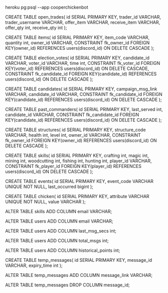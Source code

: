 <!-- Access database -->
heroku pg:psql --app cooperchickenbot





<!-- Schema -->

CREATE TABLE open_trades(
    id SERIAL PRIMARY KEY,
    trader_id VARCHAR,
    trader_username VARCHAR,
    offer_item VARCHAR,
    receive_item VARCHAR,
    offer_qty int,
    receive_qty int
);

CREATE TABLE items(
    id SERIAL PRIMARY KEY,
    item_code VARCHAR,
    quantity int,
    owner_id VARCHAR,
    CONSTRAINT fk_owner_id
        FOREIGN KEY(owner_id) 
        REFERENCES users(discord_id)
        ON DELETE CASCADE
);

CREATE TABLE election_votes(
    id SERIAL PRIMARY KEY,
    candidate_id VARCHAR,
    voter_id VARCHAR,
    time int,
    CONSTRAINT fk_voter_id
        FOREIGN KEY(voter_id) 
        REFERENCES users(discord_id)
        ON DELETE CASCADE,
    CONSTRAINT fk_candidate_id
        FOREIGN KEY(candidate_id) 
        REFERENCES users(discord_id)
        ON DELETE CASCADE
);


CREATE TABLE candidates(
    id SERIAL PRIMARY KEY,
    campaign_msg_link VARCHAR,
    candidate_id VARCHAR,
    CONSTRAINT fk_candidate_id
        FOREIGN KEY(candidate_id) 
        REFERENCES users(discord_id)
        ON DELETE CASCADE
);

CREATE TABLE past_commanders(
    id SERIAL PRIMARY KEY,
    last_served int,
    candidate_id VARCHAR,
    CONSTRAINT fk_candidate_id
        FOREIGN KEY(candidate_id) 
        REFERENCES users(discord_id)
        ON DELETE CASCADE
);


CREATE TABLE structures(
    id SERIAL PRIMARY KEY,
    structure_code VARCHAR,
    health int,
    level int,
    owner_id VARCHAR,
    CONSTRAINT fk_owner_id
        FOREIGN KEY(owner_id) 
        REFERENCES users(discord_id)
        ON DELETE CASCADE
);

CREATE TABLE skills(
    id SERIAL PRIMARY KEY,
    crafting int,
    magic int,
    mining int,
    woodcutting int,
    fishing int,
    hunting int,
    player_id VARCHAR,
    CONSTRAINT fk_player_id
        FOREIGN KEY(player_id) 
        REFERENCES users(discord_id)
        ON DELETE CASCADE
);


CREATE TABLE events(
    id SERIAL PRIMARY KEY,
    event_code VARCHAR UNIQUE NOT NULL,
    last_occurred bigint
);


CREATE TABLE chicken(
    id SERIAL PRIMARY KEY,
    attribute VARCHAR UNIQUE NOT NULL,
    value VARCHAR
);


<!-- Had to do this for skills/xp/levelling system on each skill column -->
ALTER TABLE skills
    ADD COLUMN email VARCHAR;

<!-- Useful forced actions -->
ALTER TABLE users
    ADD COLUMN email VARCHAR;

ALTER TABLE users
    ADD COLUMN last_msg_secs int;

ALTER TABLE users
    ADD COLUMN total_msgs int;

ALTER TABLE users
    ADD COLUMN historical_points int;


CREATE TABLE temp_messages(
    id SERIAL PRIMARY KEY,
    message_id VARCHAR,
    expiry_time int
);

ALTER TABLE temp_messages
    ADD COLUMN message_link VARCHAR;
    
ALTER TABLE temp_messages
    DROP COLUMN message_id;
